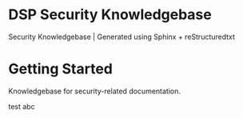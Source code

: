 # DSP Security Knowledgebase 

Security Knowledgebase | Generated using Sphinx + reStructuredtxt

# Getting Started 

Knowledgebase for security-related documentation.

test abc

